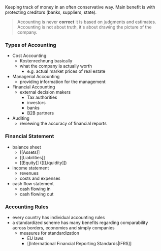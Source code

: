 Keeping track of money in an often conservative way.
Main benefit is with protecting creditors (banks, suppliers, state).

> Accounting is never **correct** it is based on judgments and estimates. Accounting is not about truth, it's about drawing the picture of the company.

### Types of Accounting
- Cost Accounting
	- Kostenrechnung basically
	- what the company is actually worth
		- e.g. actual market prices of real estate
- Managerial Accounting
	- providing information for the management 
- Financial Accounting
	- external decision makers
		- Tax authorities
		- investors
		- banks
		- B2B partners
- Auditing
	- reviewing the accuracy of financial reports

### Financial Statement
- balance sheet
	- [[Assets]]
	- [[Liabilities]]
	- [[Equity]] ([[Liquidity]])
- income statement
	- revenues
	- costs and expenses
- cash flow statement
	- cash flowing in
	- cash flowing out
### Accounting Rules
- every country has individual accounting rules
- a standardized scheme has many benefits regarding comparability across borders, economies and simply companies
	- measures for standardization
		- EU laws
		- [[International Financial Reporting Standards|IFRS]]